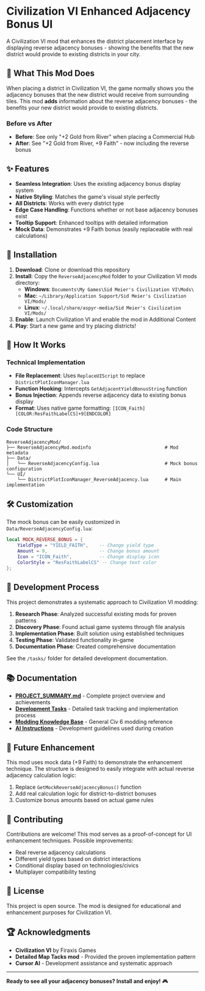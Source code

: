 # Civilization VI Enhanced Adjacency Bonus UI

A Civilization VI mod that enhances the district placement interface by displaying reverse adjacency bonuses - showing the benefits that the new district would provide to existing districts in your city.

## 🎯 What This Mod Does

When placing a district in Civilization VI, the game normally shows you the adjacency bonuses that the new district would receive from surrounding tiles. This mod **adds** information about the reverse adjacency bonuses - the benefits your new district would provide to existing districts.

### Before vs After
- **Before**: See only "+2 Gold from River" when placing a Commercial Hub
- **After**: See "+2 Gold from River, +9 Faith" - now including the reverse bonus

## ✨ Features

- **Seamless Integration**: Uses the existing adjacency bonus display system
- **Native Styling**: Matches the game's visual style perfectly
- **All Districts**: Works with every district type
- **Edge Case Handling**: Functions whether or not base adjacency bonuses exist
- **Tooltip Support**: Enhanced tooltips with detailed information
- **Mock Data**: Demonstrates +9 Faith bonus (easily replaceable with real calculations)

## 🚀 Installation

1. **Download**: Clone or download this repository
2. **Install**: Copy the `ReverseAdjacencyMod` folder to your Civilization VI mods directory:
   - **Windows**: `Documents\My Games\Sid Meier's Civilization VI\Mods\`
   - **Mac**: `~/Library/Application Support/Sid Meier's Civilization VI/Mods/`
   - **Linux**: `~/.local/share/aspyr-media/Sid Meier's Civilization VI/Mods/`
3. **Enable**: Launch Civilization VI and enable the mod in Additional Content
4. **Play**: Start a new game and try placing districts!

## 🔧 How It Works

### Technical Implementation
- **File Replacement**: Uses `ReplaceUIScript` to replace `DistrictPlotIconManager.lua`
- **Function Hooking**: Intercepts `GetAdjacentYieldBonusString` function
- **Bonus Injection**: Appends reverse adjacency data to existing bonus display
- **Format**: Uses native game formatting: `[ICON_Faith][COLOR:ResFaithLabelCS]+9[ENDCOLOR]`

### Code Structure
```
ReverseAdjacencyMod/
├── ReverseAdjacencyMod.modinfo                           # Mod metadata
├── Data/
│   └── ReverseAdjacencyConfig.lua                        # Mock bonus configuration
└── UI/
    └── DistrictPlotIconManager_ReverseAdjacency.lua      # Main implementation
```

## 🛠️ Customization

The mock bonus can be easily customized in `Data/ReverseAdjacencyConfig.lua`:

```lua
local MOCK_REVERSE_BONUS = {
    YieldType = "YIELD_FAITH",    -- Change yield type
    Amount = 9,                   -- Change bonus amount
    Icon = "ICON_Faith",          -- Change display icon
    ColorStyle = "ResFaithLabelCS" -- Change text color
};
```

## 🔬 Development Process

This project demonstrates a systematic approach to Civilization VI modding:

1. **Research Phase**: Analyzed successful existing mods for proven patterns
2. **Discovery Phase**: Found actual game systems through file analysis  
3. **Implementation Phase**: Built solution using established techniques
4. **Testing Phase**: Validated functionality in-game
5. **Documentation Phase**: Created comprehensive documentation

See the `/tasks/` folder for detailed development documentation.

## 📚 Documentation

- **[PROJECT_SUMMARY.md](PROJECT_SUMMARY.md)** - Complete project overview and achievements
- **[Development Tasks](tasks/)** - Detailed task tracking and implementation process
- **[Modding Knowledge Base](CIV6_MODDING_KNOWLEDGE_BASE.md)** - General Civ 6 modding reference
- **[AI Instructions](AI_INSTRUCTIONS.md)** - Development guidelines used during creation

## 🎯 Future Enhancement

This mod uses mock data (+9 Faith) to demonstrate the enhancement technique. The structure is designed to easily integrate with actual reverse adjacency calculation logic:

1. Replace `GetMockReverseAdjacencyBonus()` function
2. Add real calculation logic for district-to-district bonuses
3. Customize bonus amounts based on actual game rules

## 🤝 Contributing

Contributions are welcome! This mod serves as a proof-of-concept for UI enhancement techniques. Possible improvements:

- Real reverse adjacency calculations
- Different yield types based on district interactions
- Conditional display based on technologies/civics
- Multiplayer compatibility testing

## 📄 License

This project is open source. The mod is designed for educational and enhancement purposes for Civilization VI.

## 🏆 Acknowledgments

- **Civilization VI** by Firaxis Games
- **Detailed Map Tacks mod** - Provided the proven implementation pattern
- **Cursor AI** - Development assistance and systematic approach

---

**Ready to see all your adjacency bonuses? Install and enjoy!** 🎮 